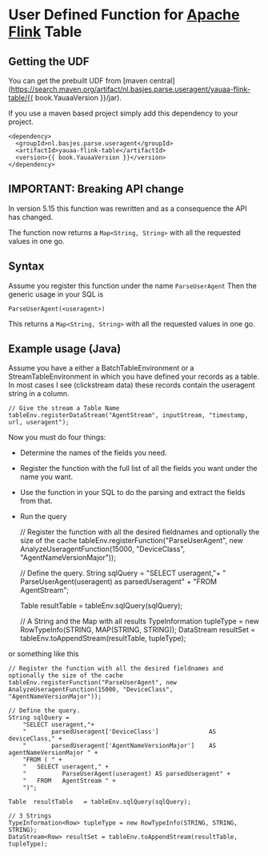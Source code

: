 # User Defined Function for [Apache Flink](https://flink.apache.org) Table

## Getting the UDF
You can get the prebuilt UDF from [maven central](https://search.maven.org/artifact/nl.basjes.parse.useragent/yauaa-flink-table/{{ book.YauaaVersion }}/jar).

If you use a maven based project simply add this dependency to your project.

<pre><code>&lt;dependency&gt;
  &lt;groupId&gt;nl.basjes.parse.useragent&lt;/groupId&gt;
  &lt;artifactId&gt;yauaa-flink-table&lt;/artifactId&gt;
  &lt;version&gt;{{ book.YauaaVersion }}&lt;/version&gt;
&lt;/dependency&gt;
</code></pre>


## IMPORTANT: Breaking API change
In version 5.15 this function was rewritten and as a consequence the API has changed.

The function now returns a `Map<String, String>` with all the requested values in one go.

## Syntax
Assume you register this function under the name `ParseUserAgent`
Then the generic usage in your SQL is

<pre><code>ParseUserAgent(&lt;useragent&gt;)</code></pre>

This returns a `Map<String, String>` with all the requested values in one go.

## Example usage (Java)
Assume you have a either a BatchTableEnvironment or a StreamTableEnvironment in which you have defined your records as a table.
In most cases I see (clickstream data) these records contain the useragent string in a column.

    // Give the stream a Table Name
    tableEnv.registerDataStream("AgentStream", inputStream, "timestamp, url, useragent");

Now you must do four things:

* Determine the names of the fields you need.
* Register the function with the full list of all the fields you want under the name you want.
* Use the function in your SQL to do the parsing and extract the fields from that.
* Run the query


    // Register the function with all the desired fieldnames and optionally the size of the cache
    tableEnv.registerFunction("ParseUserAgent", new AnalyzeUseragentFunction(15000, "DeviceClass", "AgentNameVersionMajor"));

    // Define the query.
    String sqlQuery =
        "SELECT useragent,"+
        "       ParseUserAgent(useragent)   as parsedUseragent" +
        "FROM AgentStream";

    Table  resultTable   = tableEnv.sqlQuery(sqlQuery);

    // A String and the Map with all results
    TypeInformation<Row> tupleType = new RowTypeInfo(STRING, MAP(STRING, STRING));
    DataStream<Row> resultSet = tableEnv.toAppendStream(resultTable, tupleType);

or something like this

    // Register the function with all the desired fieldnames and optionally the size of the cache
    tableEnv.registerFunction("ParseUserAgent", new AnalyzeUseragentFunction(15000, "DeviceClass", "AgentNameVersionMajor"));

    // Define the query.
    String sqlQuery =
        "SELECT useragent,"+
        "       parsedUseragent['DeviceClass']              AS deviceClass," +
        "       parsedUseragent['AgentNameVersionMajor']    AS agentNameVersionMajor " +
        "FROM ( " +
        "   SELECT useragent," +
        "          ParseUserAgent(useragent) AS parsedUseragent" +
        "   FROM   AgentStream " +
        ")";

    Table  resultTable   = tableEnv.sqlQuery(sqlQuery);

    // 3 Strings
    TypeInformation<Row> tupleType = new RowTypeInfo(STRING, STRING, STRING);
    DataStream<Row> resultSet = tableEnv.toAppendStream(resultTable, tupleType);


